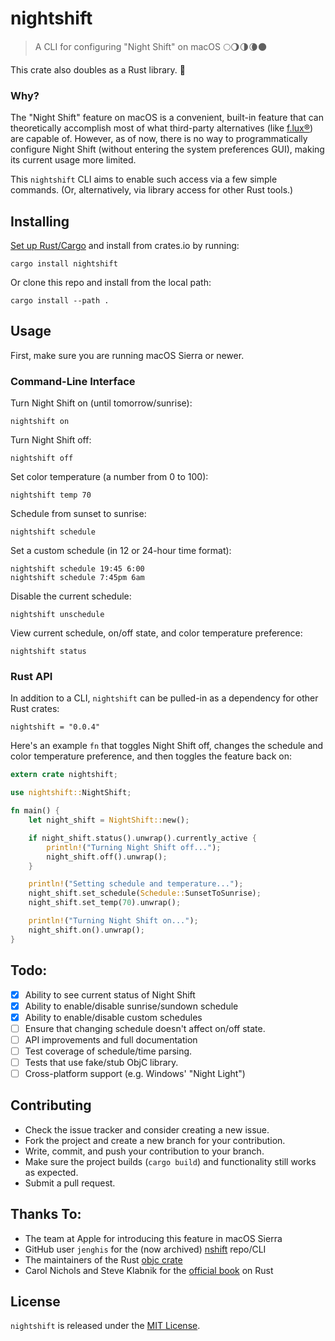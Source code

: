 # nightshift

> A CLI for configuring "Night Shift" on macOS 🌕🌖🌗🌘🌑

This crate also doubles as a Rust library. 🦀

### Why?

The "Night Shift" feature on macOS is a convenient, built-in feature
that can theoretically accomplish most of what third-party alternatives
(like [f.lux®](https://justgetflux.com/)) are capable of. However, as
of now, there is no way to programmatically configure Night Shift (without
entering the system preferences GUI), making its current usage more limited.

This `nightshift` CLI aims to enable such access via a few simple commands.
(Or, alternatively, via library access for other Rust tools.)

## Installing

[Set up Rust/Cargo](https://doc.rust-lang.org/book/ch01-01-installation.html)
and install from crates.io by running:

```
cargo install nightshift
```

Or clone this repo and install from the local path:

```
cargo install --path .
```

## Usage

First, make sure you are running macOS Sierra or newer.

### Command-Line Interface

Turn Night Shift on (until tomorrow/sunrise):

```
nightshift on
```

Turn Night Shift off:

```
nightshift off
```

Set color temperature (a number from 0 to 100):

```
nightshift temp 70
```

Schedule from sunset to sunrise:

```
nightshift schedule
```

Set a custom schedule (in 12 or 24-hour time format):

```
nightshift schedule 19:45 6:00
nightshift schedule 7:45pm 6am
```

Disable the current schedule:

```
nightshift unschedule
```

View current schedule, on/off state, and color temperature preference:

```
nightshift status
```

### Rust API

In addition to a CLI, `nightshift` can be pulled-in as a dependency for other Rust crates:

```
nightshift = "0.0.4"
```

Here's an example `fn` that toggles Night Shift off,
changes the schedule and color temperature preference,
and then toggles the feature back on:

```rust
extern crate nightshift;

use nightshift::NightShift;

fn main() {
    let night_shift = NightShift::new();

    if night_shift.status().unwrap().currently_active {
        println!("Turning Night Shift off...");
        night_shift.off().unwrap();
    }

    println!("Setting schedule and temperature...");
    night_shift.set_schedule(Schedule::SunsetToSunrise);
    night_shift.set_temp(70).unwrap();

    println!("Turning Night Shift on...");
    night_shift.on().unwrap();
}
```

## Todo:

- [X] Ability to see current status of Night Shift
- [X] Ability to enable/disable sunrise/sundown schedule
- [X] Ability to enable/disable custom schedules
- [ ] Ensure that changing schedule doesn't affect on/off state.
- [ ] API improvements and full documentation
- [ ] Test coverage of schedule/time parsing.
- [ ] Tests that use fake/stub ObjC library.
- [ ] Cross-platform support (e.g. Windows' "Night Light")

## Contributing

* Check the issue tracker and consider creating a new issue.
* Fork the project and create a new branch for your contribution.
* Write, commit, and push your contribution to your branch.
* Make sure the project builds (`cargo build`) and functionality still works as expected.
* Submit a pull request.

## Thanks To:

* The team at Apple for introducing this feature in macOS Sierra
* GitHub user `jenghis` for the (now archived) [nshift](https://github.com/jenghis/nshift) repo/CLI
* The maintainers of the Rust [objc crate](https://github.com/SSheldon/rust-objc)
* Carol Nichols and Steve Klabnik for the [official book](https://doc.rust-lang.org/book/) on Rust

## License

`nightshift` is released under the [MIT License](LICENSE).
